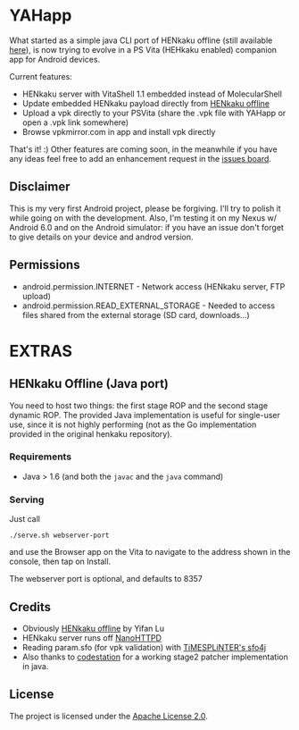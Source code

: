 # YAHapp

What started as a simple java CLI port of HENkaku offline (still available [here](https://github.com/psychowood/YAHapp/tree/offline-hosting)), is now trying to evolve in a PS Vita (HEHkaku enabled) companion app for Android devices.

Current features:

* HENkaku server with VitaShell 1.1 embedded instead of MolecularShell
* Update embedded HENkaku payload directly from [HENkaku offline](https://github.com/henkaku/henkaku)
* Upload a vpk directly to your PSVita (share the .vpk file with YAHapp or open a .vpk link somewhere)
* Browse vpkmirror.com in app and install vpk directly

That's it! :) 
Other features are coming soon, in the meanwhile if you have any ideas feel free to add an enhancement request in the [issues board](https://github.com/psychowood/YAHapp/issues).


## Disclaimer

This is my very first Android project, please be forgiving. I'll try to polish it while going on with the development.
Also, I'm testing it on my Nexus w/ Android 6.0 and on the Android simulator: if you have an issue don't forget to give details on your device and androd version.

## Permissions

* android.permission.INTERNET - Network access (HENkaku server, FTP upload)
* android.permission.READ_EXTERNAL_STORAGE - Needed to access files shared from the external storage (SD card, downloads...)

# EXTRAS

## HENkaku Offline (Java port)

You need to host two things: the first stage ROP and the second stage dynamic ROP.
The provided Java implementation is useful for single-user use, since it is not highly performing (not as the Go implementation provided in the original henkaku repository).

### Requirements

* Java > 1.6 (and both the `javac` and the `java` command)

### Serving

Just call

```shell
./serve.sh webserver-port
```

and use the Browser app on the Vita to navigate to the address shown in the console, then tap on Install.

The webserver port is optional, and defaults to 8357

Credits
--------

* Obviously [HENkaku offline](https://github.com/henkaku/henkaku) by Yifan Lu
* HENkaku server runs off [NanoHTTPD](https://github.com/NanoHttpd/nanohttpd)
* Reading param.sfo (for vpk validation) with [TiMESPLiNTER's sfo4j](https://github.com/TiMESPLiNTER/sfo4j) 
* Also thanks to [codestation](https://github.com/codestation) for a working stage2 patcher implementation in java.


License
-------

The project is licensed under the [Apache License 2.0](http://www.apache.org/licenses/LICENSE-2.0).
